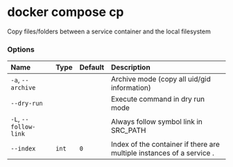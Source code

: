 # docker compose cp

<!---MARKER_GEN_START-->
Copy files/folders between a service container and the local filesystem

### Options

| Name                  | Type  | Default | Description                                                           |
|:----------------------|:------|:--------|:----------------------------------------------------------------------|
| `-a`, `--archive`     |       |         | Archive mode (copy all uid/gid information)                           |
| `--dry-run`           |       |         | Execute command in dry run mode                                       |
| `-L`, `--follow-link` |       |         | Always follow symbol link in SRC_PATH                                 |
| `--index`             | `int` | `0`     | Index of the container if there are multiple instances of a service . |


<!---MARKER_GEN_END-->


